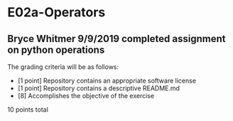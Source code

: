 # E02a-Operators
Bryce Whitmer 9/9/2019
completed assignment on python operations
---

The grading criteria will be as follows:

* [1 point] Repository contains an appropriate software license
* [1 point] Repository contains a descriptive README.md
* [8] Accomplishes the objective of the exercise

10 points total
